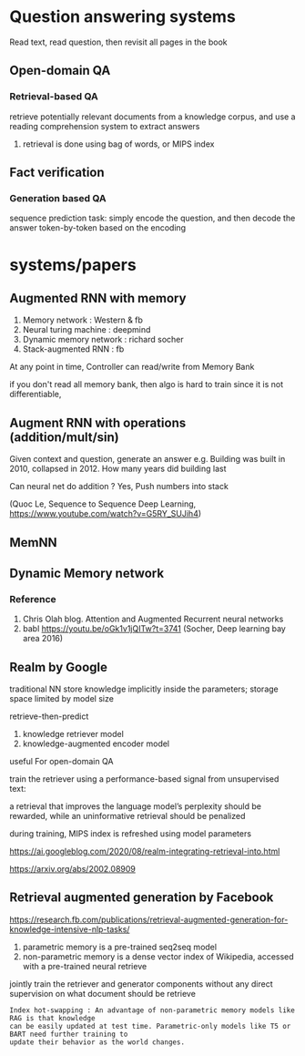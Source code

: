 
# Question answering systems

Read text, read question, then revisit all pages in the book

## Open-domain QA

### Retrieval-based QA

retrieve potentially relevant documents from a knowledge corpus, and use a reading comprehension system to extract answers

1. retrieval is done using bag of words, or MIPS index

## Fact verification

### Generation based QA

sequence prediction task: simply encode the question, and then decode the answer token-by-token based on the encoding

# systems/papers

## Augmented RNN with memory

1. Memory network : Western & fb
2. Neural turing machine : deepmind
3. Dynamic memory network : richard socher
4. Stack-augmented RNN : fb

At any point in time, Controller can read/write from Memory Bank

if you don't read all memory bank, then algo is hard to train since it is not differentiable, 

## Augment RNN with operations (addition/mult/sin)

Given context and question, generate an answer
e.g. Building was built in 2010, collapsed in 2012.  How many years did building last

Can neural net do addition ?
Yes, Push numbers into stack

(Quoc Le, Sequence to Sequence Deep Learning, https://www.youtube.com/watch?v=G5RY_SUJih4)

## MemNN

## Dynamic Memory network

### Reference

1. Chris Olah blog.  Attention and Augmented Recurrent neural networks
2. babl  https://youtu.be/oGk1v1jQITw?t=3741 (Socher, Deep learning bay area 2016)


## Realm by Google

traditional NN store knowledge implicitly inside the parameters; storage space limited by model size

retrieve-then-predict
1. knowledge retriever model
2. knowledge-augmented encoder model

useful For open-domain QA

train the retriever using a performance-based signal from unsupervised text:

a retrieval that improves the language model’s perplexity should be rewarded, while an uninformative retrieval should be penalized

during training, MIPS index is refreshed using model parameters

https://ai.googleblog.com/2020/08/realm-integrating-retrieval-into.html

https://arxiv.org/abs/2002.08909

## Retrieval augmented generation by Facebook

https://research.fb.com/publications/retrieval-augmented-generation-for-knowledge-intensive-nlp-tasks/

1. parametric memory is a pre-trained seq2seq model 
2. non-parametric memory is a dense vector index of Wikipedia, accessed with a pre-trained neural retrieve

jointly train the retriever and generator components without any direct supervision on what document should be retrieve

```
Index hot-swapping : An advantage of non-parametric memory models like RAG is that knowledge 
can be easily updated at test time. Parametric-only models like T5 or BART need further training to
update their behavior as the world changes.
```

